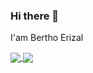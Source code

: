 ### Hi there 👋
I'am Bertho Erizal

<a href="https://github.com/berthoerizal/github-readme-stats">
  <img align="center" src="hhttps://github-readme-stats.vercel.app/api?username=berthoerizal&show_icons" />
</a>
<a href="https://github.com/berthoerizal/github-readme-stats">
  <img align="center" src="https://github-readme-stats.vercel.app/api/top-langs/?username=berthoerizal&layout=compact" />
</a>

